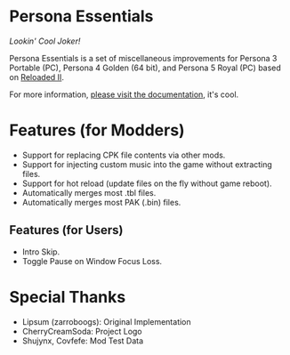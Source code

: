 # Persona Essentials

*Lookin' Cool Joker!*

Persona Essentials is a set of miscellaneous improvements for Persona 3 Portable (PC), Persona 4 Golden (64 bit), and Persona 5 Royal (PC) based on [Reloaded II](https://reloaded-project.github.io/Reloaded-II/).  

For more information, [please visit the documentation](https://sewer56.dev/p5rpc.modloader/), it's cool.

# Features (for Modders)

- Support for replacing CPK file contents via other mods.  
- Support for injecting custom music into the game without extracting files.  
- Support for hot reload (update files on the fly without game reboot).  
- Automatically merges most .tbl files.  
- Automatically merges most PAK (.bin) files.  

## Features (for Users)
- Intro Skip.  
- Toggle Pause on Window Focus Loss.  

# Special Thanks

- Lipsum (zarroboogs): Original Implementation  
- CherryCreamSoda: Project Logo  
- Shujynx, Covfefe: Mod Test Data  
